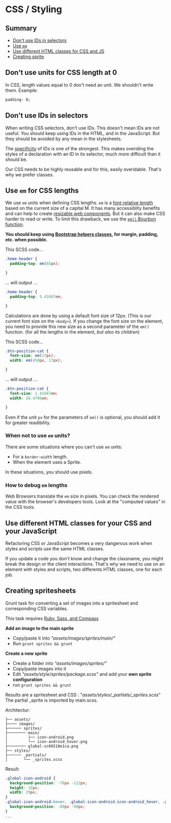 # CSS / Styling

## Summary

- [Don't use IDs in selectors](#dont-use-ids-in-selectors)
- [Use `em`](#use-em-for-css-lengths)
- [Use different HTML classes for CSS and JS](#use-different-html-classes-for-your-css-and-your-javascript)
- [Creating sprite](#creating-spritesheets)

## Don't use units for CSS length at 0

In CSS, length values equal to 0 don't need an unit. We shouldn't write them. Example:
```css
padding: 0;
```

## Don't use IDs in selectors

When writing CSS selectors, don't use IDs. This doesn't mean IDs are not useful. You should keep using IDs in the HTML, and in the JavaScript. But they should be avoided by any mean in the stylesheets.

The [specificity](http://www.w3.org/TR/selectors/#specificity) of IDs is one of the strongest. This makes overiding the styles of a declaration with an ID in its selector, much more difficult than it should be.

Our CSS needs to be highly reusable and for this, easily overidable. That's why we prefer classes.

## Use `em` for CSS lengths

We use `em` units when defining CSS lengths. `em` is a [font-relative length](https://developer.mozilla.org/en-US/docs/Web/CSS/length#Font-relative_lengths) based on the current size of a capital M. It has many accessiblity benefits and can help to create [resizable web components](https://medium.com/front-end-development/8f433689736f). But it can also make CSS harder to read or write. To limit this drawback, we use the [`em()` Bourbon function](http://bourbon.io/docs/#px-to-em).

**You should keep using [Bootstrap helpers classes](http://getbootstrap.com/css/#less-mixins-utility), for margin, padding, etc. when possible.**

This SCSS code…
```scss
.home-header {
  padding-top: em(65px);

}
```
… will output …
```css
.home-header {
  padding-top: 5.41667em;

}
```

Calculations are done by using a default font size of 12px. (This is our current font size on the `<body>`). If you change the font size on the element, you need to provide this new size as a second parameter of the `em()` function. (for all the lengths in the element, *but also its children*)

This SCSS code…
```scss
.btn-position-cat {
  font-size: em(17px);
  width: em(450px, 17px);

}
```
… will output …
```css
.btn-position-cat {
  font-size: 1.41667em;
  width: 26.4706em;

}
```

Even if the unit `px` for the parameters of `em()` is optional, you should add it for greater readibility.

### When not to use `em` units?

There are some situations where you can't use `em` units:

- For a `border-width` length.
- When the element uses a Sprite.

In these situations, you should use pixels.

### How to debug `em` lengths

Web Browsers translate the `em` size in pixels. You can check the rendered value with the browser's developers tools. Look at the "computed values" in the CSS tools.


## Use different HTML classes for your CSS and your JavaScript

Refactoring CSS or JavaScript becomes a very dangerous work when styles and scripts use the same HTML classes.

If you update a code you don't know and change the classname, you might break the design or the client interactions. That's why we need to use on an element with styles and scripts, two differents HTML classes, one for each job.

## Creating spritesheets

Grunt task for converting a set of images into a spritesheet and corresponding CSS variables.

This task requires [Ruby, Sass, and Compass](https://github.com/gruntjs/grunt-contrib-compass)

**Add an image to the main sprite**
  * Copy/paste it into *"assets/images/sprites/main/"*
  * Run `grunt sprites && grunt`

**Create a new sprite**
  * Create a folder into *"assets/images/sprites/"*
  * Copy/paste images into it
  * Edit *"assets/style/sprites/package.scss"* and add your **own sprite configuration**
  * run `grunt sprites && grunt`

Results are a spritesheet and CSS : "*assets/styles/_partials/_sprites.scss*"
The partial _sprite is imported by main.scss.

Architectur:
```
├── assets/
├──── images/
├────── sprites/
├──────── main/
│         ├── icon-android.png
│         └── icon-android_hover.png
├──────── global-sc66518e1ca.png
├── styles/
├────── _partials/
│       └── _sprites.scss

```

Result:
```css
.global-icon-android {
  background-position: -76px -122px;
  height: 32px;
  width: 29px;
}
.global-icon-android:hover, .global-icon-android.icon-android_hover, .global-icon-android.icon-android-hover {
  background-position: -80px -90px;
}
...
```
